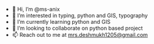- 👋 Hi, I’m @ms-anix
- 👀 I’m interested in typing, python and GIS, typography
- 🌱 I’m currently learning python and GIS
- 💞️ I’m looking to collaborate on python based project
- 📫 Reach out to me at mrs.deshmukh1205@gmail.com

<!---
ms-anix/ms-anix is a ✨ special ✨ repository because its `README.md` (this file) appears on your GitHub profile.
You can click the Preview link to take a look at your changes.
--->

